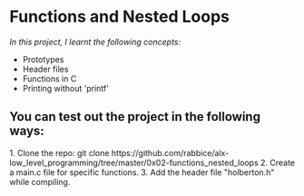 # Functions and Nested Loops
<i>In this project, I learnt the following concepts:</i>
<ul>
<li>Prototypes</li>
<li>Header files</li>
<li>Functions in C</li>
<li>Printing without 'printf'</li>
</ul>
<h2>You can test out the project in the following ways:</h2>
1. Clone the repo: git clone https://github.com/rabbice/alx-low_level_programming/tree/master/0x02-functions_nested_loops
2. Create a main.c file for specific functions.
3. Add the header file "holberton.h" while compiling.
